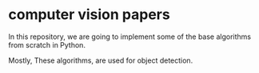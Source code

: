 # computer vision papers

In this repository,
we are going to implement some of the base algorithms from scratch in Python.

Mostly, These algorithms, are used for object detection.
